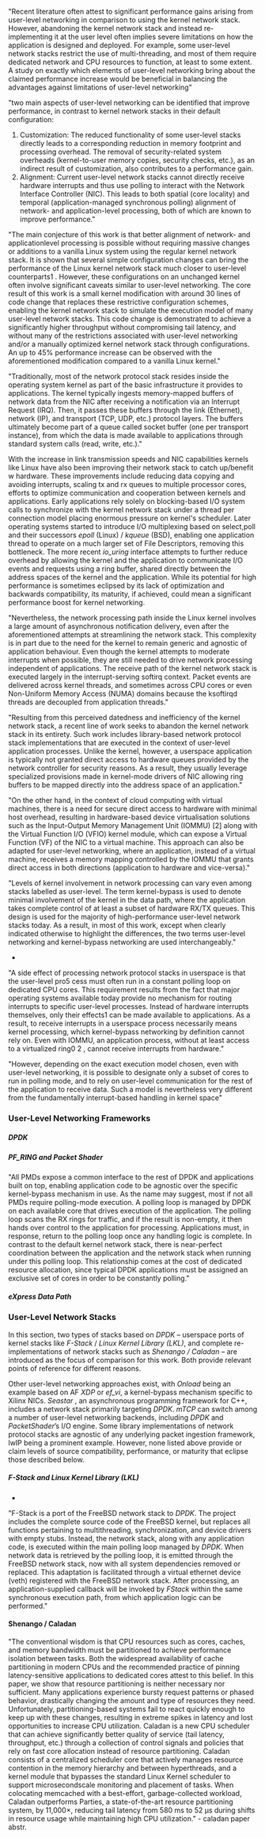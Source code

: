 "Recent literature often attest to significant performance gains arising from user-level networking in comparison to using the kernel network stack. However, abandoning the kernel network stack and instead re-implementing it at the user level often implies severe limitations on how the application is designed and deployed. For example, some user-level network stacks restrict the use of multi-threading, and most of them require dedicated network and CPU resources to function, at least to some extent. A study on exactly which elements of user-level networking bring about the claimed performance increase would be beneficial in balancing the advantages against limitations of user-level networking"

"two main aspects of user-level networking can be identified that improve performance, in contrast to kernel network stacks in their default configuration: 

1. Customization: The reduced functionality of some user-level stacks directly leads to a corresponding reduction in memory footprint and processing overhead. The removal of security-related system overheads (kernel-to-user memory copies, security checks, etc.), as an indirect result of customization, also contributes to a performance gain.
1. Alignment: Current user-level network stacks cannot directly receive hardware interrupts and thus use polling to interact with the Network Interface Controller (NIC). This leads to both spatial (core locality) and temporal (application-managed synchronous polling) alignment of network- and application-level processing, both of which are known to improve performance."

"The main conjecture of this work is that better alignment of network- and applicationlevel processing is possible without requiring massive changes or additions to a vanilla Linux system using the regular kernel network stack. It is shown that several simple configuration changes can bring the performance of the Linux kernel network stack much closer to user-level counterparts1 . However, these configurations on an unchanged kernel often involve significant caveats similar to user-level networking. The core result of this work is a small kernel modification with around 30 lines of code change that replaces these restrictive configuration schemes, enabling the kernel network stack to simulate the execution model of many user-level network stacks. This code change is demonstrated to achieve a significantly higher throughput without compromising tail latency, and without many of the restrictions associated with user-level networking and/or a manually optimized kernel network stack through configurations. An up to 45% performance increase can be observed with the aforementioned modification compared to a vanilla Linux kernel."

"Traditionally, most of the network protocol stack resides inside the operating system kernel as part of the basic infrastructure it provides to applications. The kernel typically ingests memory-mapped buffers of network data from the NIC after receiving a notification via an Interrupt Request (IRQ). Then, it passes these buffers through the link (Ethernet), network (IP), and transport (TCP, UDP, etc.) protocol layers. The buffers ultimately become part of a queue called socket buffer (one per transport instance), from which the data is made available to applications through standard system calls (read, write, etc.)."

With the increase in link transmission speeds and NIC capabilities kernels like Linux have also been improving their network stack to catch up/benefit w hardware. These improvements include reducing data copying and avoiding interrupts, scaling tx and rx queues to multiple processor cores, efforts to optimize communication and cooperation between kernels and applications. Early applications rely solely on blocking-based I/O system calls to synchronize with the kernel network stack under a thread per connection model placing enormous pressure on kernel's scheduler.
Later operating systems started to introduce I/O multiplexing based on select,poll and their successors *epoll* (Linux) / *kqueue* (BSD), enabling one application thread to operate on a much larger set of File Descriptors, removing this bottleneck. 
The more recent *io_uring* interface attempts to further reduce overhead by allowing the kernel and the application to communicate I/O events and requests using a ring buffer, shared directly between the address spaces of the kernel and the application. While its potential for high performance is sometimes eclipsed by its lack of optimization and backwards compatibility, its maturity, if achieved, could mean a significant performance boost for kernel networking.

"Nevertheless, the network processing path inside the Linux kernel involves a large amount of asynchronous notification delivery, even after the aforementioned attempts at streamlining the network stack. This complexity is in part due to the need for the kernel to remain generic and agnostic of application behaviour. Even though the kernel attempts to moderate interrupts when possible, they are still needed to drive network processing independent of applications. The receive path of the kernel network stack is executed largely in the interrupt-serving softirq context. Packet events are delivered across kernel threads, and sometimes across CPU cores or even Non-Uniform Memory Access (NUMA) domains because the ksoftirqd threads are decoupled from application threads."

"Resulting from this perceived datedness and inefficiency of the kernel network stack, a recent line of work seeks to abandon the kernel network stack in its entirety. Such work includes library-based network protocol stack implementations that are executed in the context of user-level application processes. Unlike the kernel, however, a userspace application is typically not granted direct access to hardware queues provided by the network controller for security reasons. As a result, they usually leverage specialized provisions made in kernel-mode drivers of NIC allowing ring buffers to be mapped directly into the address space of an application."

"On the other hand, in the context of cloud computing with virtual machines, there is a need for secure direct access to hardware with minimal host overhead, resulting in hardware-based device virtualisation solutions such as the Input-Output Memory Management Unit (IOMMU) \[2\] along with the Virtual Function I/O (VFIO) kernel module, which can expose a Virtual Function (VF) of the NIC to a virtual machine. This approach can also be adapted for user-level networking, where an application, instead of a virtual machine, receives a memory mapping controlled by the IOMMU that grants direct access in both directions (application to hardware and vice-versa)."

"Levels of kernel involvement in network processing can vary even among stacks labelled as user-level. The term kernel-bypass is used to denote minimal involvement of the kernel in the data path, where the application takes complete control of at least a subset of hardware RX/TX queues. This design is used for the majority of high-performance user-level network stacks today. As a result, in most of this work, except when clearly indicated otherwise to highlight the differences, the two terms user-level networking and kernel-bypass networking are used interchangeably."

* 

"A side effect of processing network protocol stacks in userspace is that the user-level pro5 cess must often run in a constant polling loop on dedicated CPU cores. This requirement results from the fact that major operating systems available today provide no mechanism for routing interrupts to specific user-level processes. Instead of hardware interrupts themselves, only their effects1 can be made available to applications. As a result, to receive interrupts in a userspace process necessarily means kernel processing, which kernel-bypass networking by definition cannot rely on. Even with IOMMU, an application process, without at least access to a virtualized ring0 2 , cannot receive interrupts from hardware."

"However, depending on the exact execution model chosen, even with user-level networking, it is possible to designate only a subset of cores to run in polling mode, and to rely on user-level communication for the rest of the application to receive data. Such a model is nevertheless very different from the fundamentally interrupt-based handling in kernel space"

### User-Level Networking Frameworks

##### DPDK

##### PF_RING and Packet Shader

"All PMDs expose a common interface to the rest of DPDK and applications built on top, enabling application code to be agnostic over the specific kernel-bypass mechanism in use. As the name may suggest, most if not all PMDs require polling-mode execution. A polling loop is managed by DPDK on each available core that drives execution of the application. The polling loop scans the RX rings for traffic, and if the result is non-empty, it then hands over control to the application for processing. Applications must, in response, return to the polling loop once any handling logic is complete. In contrast to the default kernel network stack, there is near-perfect coordination between the application and the network stack when running under this polling loop. This relationship comes at the cost of dedicated resource allocation, since typical DPDK applications must be assigned an exclusive set of cores in order to be constantly polling."

##### eXpress Data Path

### User-Level Network Stacks

In this section, two types of stacks based on *DPDK* – userspace ports of kernel stacks like *F-Stack* / *Linux Kernel Library (LKL)*, and complete re-implementations of network stacks such as *Shenango / Caladan* – are introduced as the focus of comparison for this work. Both provide relevant points of reference for different reasons.

Other user-level networking approaches exist, with *Onload* being an example based on AF *XDP* or *ef_vi*, a kernel-bypass mechanism specific to Xilinx NICs. *Seastar* , an asynchronous programming framework for C++, includes a network stack primarily targeting *DPDK*. *mTCP*  can switch among a number of user-level networking backends, including *DPDK* and *PacketShader*’s I/O engine. Some library implementations of network protocol stacks are agnostic of any underlying packet ingestion framework, lwIP being a prominent example. However, none listed above provide or claim levels of source compatibility, performance, or maturity that eclipse those described below.

##### F-Stack and Linux Kernel Library (LKL)

* 

"F-Stack is a port of the FreeBSD network stack to *DPDK*. The project includes the complete source code of the FreeBSD kernel, but replaces all functions pertaining to multithreading, synchronization, and device drivers with empty stubs. Instead, the network stack, along with any application code, is executed within the main polling loop managed by *DPDK*. When network data is retrieved by the polling loop, it is emitted through the FreeBSD network stack, now with all system dependencies removed or replaced. This adaptation is facilitated through a virtual ethernet device (veth) registered with the FreeBSD network stack. After processing, an application-supplied callback will be invoked by *FStack* within the same synchronous execution path, from which application logic can be performed."

#### Shenango / Caladan

"The conventional wisdom is that CPU resources such as cores, caches, and memory bandwidth must be partitioned to achieve performance isolation between tasks. Both the widespread availability of cache partitioning in modern CPUs and the recommended practice of pinning latency-sensitive applications to dedicated cores attest to this belief. In this paper, we show that resource partitioning is neither necessary nor sufficient. Many applications experience bursty request patterns or phased behavior, drastically changing the amount and type of resources they need. Unfortunately, partitioning-based systems fail to react quickly enough to keep up with these changes, resulting in extreme spikes in latency and lost opportunities to increase CPU utilization. Caladan is a new CPU scheduler that can achieve significantly better quality of service (tail latency, throughput, etc.) through a collection of control signals and policies that rely on fast core allocation instead of resource partitioning. Caladan consists of a centralized scheduler core that actively manages resource contention in the memory hierarchy and between hyperthreads, and a kernel module that bypasses the standard Linux Kernel scheduler to support microsecondscale monitoring and placement of tasks. When colocating memcached with a best-effort, garbage-collected workload, Caladan outperforms Parties, a state-of-the-art resource partitioning system, by 11,000×, reducing tail latency from 580 ms to 52 µs during shifts in resource usage while maintaining high CPU utilization." - caladan paper abstr.
